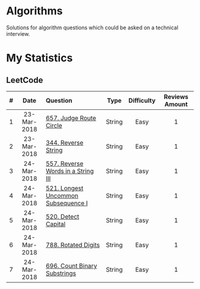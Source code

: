 # Algorithms
Solutions for algorithm questions which could be asked on a technical interview.

# My Statistics

## LeetCode

| # | Date | Question | Type | Difficulty | Reviews Amount |
|:-:|:----:|:---------|:----:|:----------:|:--------------:|
| 1 | 23-Mar-2018 | [657. Judge Route Circle][1] | String | Easy | 1 |
| 2 | 23-Mar-2018 | [344. Reverse String][2] | String | Easy | 1 |
| 3 | 24-Mar-2018 | [557. Reverse Words in a String III][3] | String | Easy | 1 |
| 4 | 24-Mar-2018 | [521. Longest Uncommon Subsequence I][4] | String | Easy | 1 |
| 5 | 24-Mar-2018 | [520. Detect Capital][5] | String | Easy | 1 |
| 6 | 24-Mar-2018 | [788. Rotated Digits][6] | String | Easy | 1 |
| 7 | 24-Mar-2018 | [696. Count Binary Substrings][7] | String | Easy | 1 |


[1]: https://leetcode.com/problems/judge-route-circle/
[2]: https://leetcode.com/problems/reverse-string/
[3]: https://leetcode.com/problems/reverse-words-in-a-string-iii/
[4]: https://leetcode.com/problems/longest-uncommon-subsequence-i/
[5]: https://leetcode.com/problems/detect-capital/
[6]: https://leetcode.com/problems/rotated-digits/
[7]: https://leetcode.com/problems/count-binary-substrings/